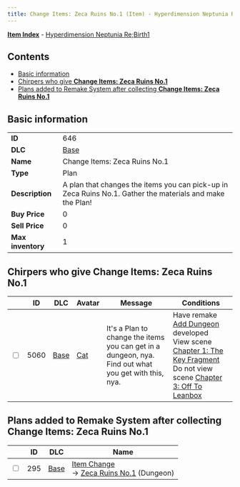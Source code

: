 ```yaml
---
title: Change Items: Zeca Ruins No.1 (Item) - Hyperdimension Neptunia Re;Birth1
---
```


[**Item Index**](/neptunia/rb1/item/index.html) - [Hyperdimension Neptunia Re;Birth1](/neptunia/rb1)

## Contents

- [Basic information](#basic-information)
- [Chirpers who give **Change Items: Zeca Ruins No.1**](#chirpers-who-give-change-items-zeca-ruins-no1)
- [Plans added to Remake System after collecting **Change Items: Zeca Ruins No.1**](#plans-added-to-remake-system-after-collecting-change-items-zeca-ruins-no1)

## Basic information

|   |   |
| -- | -- |
| **ID** | 646 |
| **DLC** | [Base](/neptunia/rb1/dlc/1-base.html) |
| **Name** | Change Items: Zeca Ruins No.1 |
| **Type** | Plan |
| **Description** | A plan that changes the items you can pick-up in Zeca Ruins No.1. Gather the materials and make the Plan! |
| **Buy Price** | 0 |
| **Sell Price** | 0 |
| **Max inventory** | 1 |


## Chirpers who give **Change Items: Zeca Ruins No.1**

|    | ID | DLC | Avatar | Message | Conditions |
| -- | -- | --- | ------ | ------- | ---------- |
| <input type="checkbox" id="rb1-chirper-event-1-5060" class="trackbox" /> | 5060 | [Base](/neptunia/rb1/dlc/1-base.html) | [Cat](/neptunia/rb1/undefined/1-226-cat.html) | It's a Plan to change the items you can get in a dungeon, nya.<br />Find out what you get with this, nya. | Have remake [Add Dungeon](/neptunia/rb1/remake/1-209-add-dungeon.html) developed<br />View scene [Chapter 1: The Key Fragment](/neptunia/rb1/scene/1-117-chapter-1-the-key-fragment.html)<br />Do not view scene [Chapter 3: Off To Leanbox](/neptunia/rb1/scene/1-301-chapter-3-off-to-leanbox.html) |


## Plans added to Remake System after collecting **Change Items: Zeca Ruins No.1**

|    | ID | DLC | Name |
| -- | -- | --- | ---- |
| <input type="checkbox" id="rb1-remake-1-295" class="trackbox" /> | 295 | [Base](/neptunia/rb1/dlc/1-base.html) | [Item Change](/neptunia/rb1/remake/1-295-item-change.html)<br /> → [Zeca Ruins No.1](/neptunia/rb1/dungeon/1-101-zeca-ruins-no-1.html) (Dungeon) |
